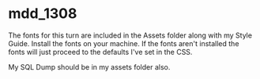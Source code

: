 mdd_1308
========
The fonts for this turn are included in the Assets folder along with my Style Guide. Install the fonts on your machine.
If the fonts aren't installed the fonts will just proceed to the defaults I've set in the CSS. 

My SQL Dump should be in my assets folder also. 
